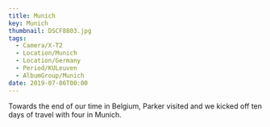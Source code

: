 ```yaml
---
title: Munich
key: Munich
thumbnail: DSCF8803.jpg
tags:
  - Camera/X-T2
  - Location/Munich
  - Location/Germany
  - Period/KULeuven
  - AlbumGroup/Munich
date: 2019-07-06T00:00
---
```

Towards the end of our time in Belgium, Parker visited and we kicked off ten days of travel with four in Munich.
